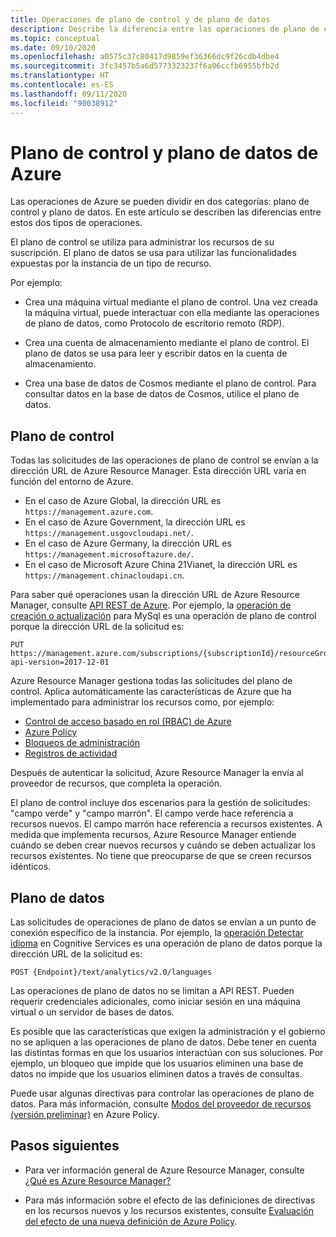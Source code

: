 ```yaml
---
title: Operaciones de plano de control y de plano de datos
description: Describe la diferencia entre las operaciones de plano de control y de plano de datos. Las operaciones de plano de control se gestionan mediante Azure Resource Manager. Las operaciones de plano de datos se gestionan mediante un servicio.
ms.topic: conceptual
ms.date: 09/10/2020
ms.openlocfilehash: a0575c37c80417d9859ef36366dc9f26cdb4dbe4
ms.sourcegitcommit: 3fc3457b5a6d5773323237f6a06ccfb6955bfb2d
ms.translationtype: HT
ms.contentlocale: es-ES
ms.lasthandoff: 09/11/2020
ms.locfileid: "90038912"
---
```

# <a name="azure-control-plane-and-data-plane"></a>Plano de control y plano de datos de Azure

Las operaciones de Azure se pueden dividir en dos categorías: plano de control y plano de datos. En este artículo se describen las diferencias entre estos dos tipos de operaciones.

El plano de control se utiliza para administrar los recursos de su suscripción. El plano de datos se usa para utilizar las funcionalidades expuestas por la instancia de un tipo de recurso.

Por ejemplo:

* Crea una máquina virtual mediante el plano de control. Una vez creada la máquina virtual, puede interactuar con ella mediante las operaciones de plano de datos, como Protocolo de escritorio remoto (RDP).

* Crea una cuenta de almacenamiento mediante el plano de control. El plano de datos se usa para leer y escribir datos en la cuenta de almacenamiento.

* Crea una base de datos de Cosmos mediante el plano de control. Para consultar datos en la base de datos de Cosmos, utilice el plano de datos.

## <a name="control-plane"></a>Plano de control

Todas las solicitudes de las operaciones de plano de control se envían a la dirección URL de Azure Resource Manager. Esta dirección URL varía en función del entorno de Azure.

* En el caso de Azure Global, la dirección URL es `https://management.azure.com`.
* En el caso de Azure Government, la dirección URL es `https://management.usgovcloudapi.net/`.
* En el caso de Azure Germany, la dirección URL es `https://management.microsoftazure.de/`.
* En el caso de Microsoft Azure China 21Vianet, la dirección URL es `https://management.chinacloudapi.cn`.

Para saber qué operaciones usan la dirección URL de Azure Resource Manager, consulte [API REST de Azure](/rest/api/azure/). Por ejemplo, la [operación de creación o actualización](/rest/api/mysql/databases/createorupdate) para MySql es una operación de plano de control porque la dirección URL de la solicitud es:

```http
PUT https://management.azure.com/subscriptions/{subscriptionId}/resourceGroups/{resourceGroupName}/providers/Microsoft.DBforMySQL/servers/{serverName}/databases/{databaseName}?api-version=2017-12-01
```

Azure Resource Manager gestiona todas las solicitudes del plano de control. Aplica automáticamente las características de Azure que ha implementado para administrar los recursos como, por ejemplo:

* [Control de acceso basado en rol (RBAC) de Azure](../../role-based-access-control/overview.md)
* [Azure Policy](../../governance/policy/overview.md)
* [Bloqueos de administración](lock-resources.md)
* [Registros de actividad](view-activity-logs.md)

Después de autenticar la solicitud, Azure Resource Manager la envía al proveedor de recursos, que completa la operación.

El plano de control incluye dos escenarios para la gestión de solicitudes: "campo verde" y "campo marrón". El campo verde hace referencia a recursos nuevos. El campo marrón hace referencia a recursos existentes. A medida que implementa recursos, Azure Resource Manager entiende cuándo se deben crear nuevos recursos y cuándo se deben actualizar los recursos existentes. No tiene que preocuparse de que se creen recursos idénticos.

## <a name="data-plane"></a>Plano de datos

Las solicitudes de operaciones de plano de datos se envían a un punto de conexión específico de la instancia. Por ejemplo, la [operación Detectar idioma](/rest/api/cognitiveservices/textanalytics/detect%20language/detect%20language) en Cognitive Services es una operación de plano de datos porque la dirección URL de la solicitud es:

```http
POST {Endpoint}/text/analytics/v2.0/languages
```

Las operaciones de plano de datos no se limitan a API REST. Pueden requerir credenciales adicionales, como iniciar sesión en una máquina virtual o un servidor de bases de datos.

Es posible que las características que exigen la administración y el gobierno no se apliquen a las operaciones de plano de datos. Debe tener en cuenta las distintas formas en que los usuarios interactúan con sus soluciones. Por ejemplo, un bloqueo que impide que los usuarios eliminen una base de datos no impide que los usuarios eliminen datos a través de consultas.

Puede usar algunas directivas para controlar las operaciones de plano de datos. Para más información, consulte [Modos del proveedor de recursos (versión preliminar)](../../governance/policy/concepts/definition-structure.md#resource-provider-modes) en Azure Policy.

## <a name="next-steps"></a>Pasos siguientes

* Para ver información general de Azure Resource Manager, consulte [¿Qué es Azure Resource Manager?](overview.md)

* Para más información sobre el efecto de las definiciones de directivas en los recursos nuevos y los recursos existentes, consulte [Evaluación del efecto de una nueva definición de Azure Policy](../../governance/policy/concepts/evaluate-impact.md).
